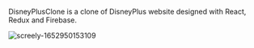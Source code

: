DisneyPlusClone is a clone of DisneyPlus website designed with React, Redux and Firebase.

![screely-1652950153109](https://user-images.githubusercontent.com/91434033/169253967-7bb8964f-612e-4337-a6dc-1a19c87d6765.png)
